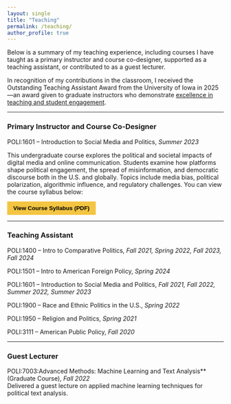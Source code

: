 ```yaml
---
layout: single
title: "Teaching"
permalink: /teaching/
author_profile: true
---
```


Below is a summary of my teaching experience, including courses I have taught as a primary instructor and course co-designer, supported as a teaching assistant, or contributed to as a guest lecturer.

In recognition of my contributions in the classroom, I received the Outstanding Teaching Assistant Award from the University of Iowa in 2025—an award given to graduate instructors who demonstrate [excellence in teaching and student engagement](https://cot.org.uiowa.edu/teaching-awards/outstanding-teaching-assistant-awards#accordion-item-326-0).

---
### Primary Instructor and Course Co-Designer

POLI:1601 – Introduction to Social Media and Politics, _Summer 2023_

This undergraduate course explores the political and societal impacts of digital media and online communication. Students examine how platforms shape political engagement, the spread of misinformation, and democratic discourse both in the U.S. and globally. Topics include media bias, political polarization, algorithmic influence, and regulatory challenges.
You can view the course syllabus below:

<a href="/POLI_1601_Summer2023.pdf" target="_blank">
  <button style="background-color:#f4c542; border:none; padding:8px 14px; font-weight:bold; cursor:pointer;">
    View Course Syllabus (PDF)
  </button>
</a>

---

### Teaching Assistant

POLI:1400 – Intro to Comparative Politics, _Fall 2021, Spring 2022, Fall 2023, Fall 2024_

POLI:1501 – Intro to American Foreign Policy, _Spring 2024_

POLI:1601 – Introduction to Social Media and Politics, _Fall 2021, Fall 2022, Summer 2022, Summer 2023_

POLI:1900 – Race and Ethnic Politics in the U.S., _Spring 2022_

POLI:1950 – Religion and Politics, _Spring 2021_

POLI:3111 – American Public Policy, _Fall 2020_

---

### Guest Lecturer

POLI:7003:Advanced Methods: Machine Learning and Text Analysis** (Graduate Course), _Fall 2022_
<br>
Delivered a guest lecture on applied machine learning techniques for political text analysis.
